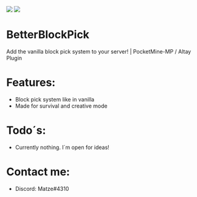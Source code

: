 <a href="https://poggit.pmmp.io/p/BetterBlockPick"><img src="https://poggit.pmmp.io/shield.state/BetterBlockPick"></a> <a href="https://poggit.pmmp.io/p/BetterBlockPick"><img src="https://poggit.pmmp.io/shield.dl.total/BetterBlockPick"></a>

# BetterBlockPick
Add the vanilla block pick system to your server! | PocketMine-MP / Altay Plugin

# **Features:**
- Block pick system like in vanilla
- Made for survival and creative mode

# **Todo´s:**
- Currently nothing. I´m open for ideas!

# **Contact me:**
 - Discord: Matze#4310


